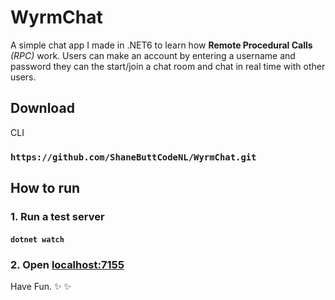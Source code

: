 # WyrmChat

A simple chat app I made in .NET6 to learn how **Remote Procedural Calls** _(RPC)_ work. Users can make an account by entering a username and password they can the start/join a chat room and chat in real time with other users.

## Download

CLI

### `https://github.com/ShaneButtCodeNL/WyrmChat.git`

## How to run

### 1. Run a test server

#### `dotnet watch`

### 2. Open [localhost:7155](localhost:7155)

Have Fun. :sparkles: :sparkles:
